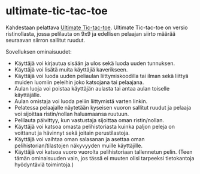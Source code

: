 # ultimate-tic-tac-toe
Kahdestaan pelattava [Ultimate Tic-tac-toe](https://en.wikipedia.org/wiki/Ultimate_tic-tac-toe). Ultimate Tic-tac-toe on versio ristinollasta, jossa pelilauta on 9x9 ja edellisen pelaajan siirto määrää seuraavan siirron sallitut ruudut.

Sovelluksen ominaisuudet:
* Käyttäjä voi kirjautua sisään ja ulos sekä luoda uuden tunnuksen.
* Käyttäjä voi lisätä muita käyttäjiä kaverikseen.
* Käyttäjä voi luoda uuden peliaulan liittymiskoodilla tai ilman sekä liittyä muiden luomiin peleihin joko katsojana tai pelaajana.
* Aulan luoja voi poistaa käyttäjän aulasta tai antaa aulan toiselle käyttäjälle. 
* Aulan omistaja voi luoda peliin liittymistä varten linkin.
* Pelatessa pelaajalle näytetään kyseisen vuoron sallitut ruudut ja pelaaja voi sijoittaa ristin/nollan haluamaansa ruutuun.
* Pelilauta päivittyy, kun vastustaja sijoittaa oman ristin/nollan.
* Käyttäjä voi katsoa omasta pelihistoriasta kuinka paljon peleja on voittanut ja hävinnyt sekä joitain perustilastoja.
* Käyttäjä voi vaihtaa oman salasanan ja asettaa oman pelihistorian/tilastojen näkyvyyden muille käyttäjille.
* Käyttäjä voi katsoa vuoro vuorolta pelihistoriaan tallennetun pelin. (Teen tämän ominaisuuden vain, jos tässä ei muuten olisi tarpeeksi tietokantoja hyödyntäviä toimintoja.)
